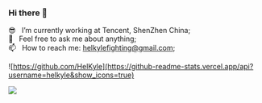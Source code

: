 ### Hi there 👋

<!--
**HelKyle/helkyle** is a ✨ _special_ ✨ repository because its `README.md` (this file) appears on your GitHub profile.

Here are some ideas to get you started:

- 🔭 I’m currently working on ...
- 🌱 I’m currently learning ...
- 👯 I’m looking to collaborate on ...
- 🤔 I’m looking for help with ...
- 💬 Ask me about ...
- 📫 How to reach me: ...
- 😄 Pronouns: ...
- ⚡ Fun fact: ...
-->

😎 &nbsp;&nbsp;I’m currently working at Tencent, ShenZhen China;  
💬 &nbsp;&nbsp;Feel free to ask me about anything;  
📫 &nbsp;&nbsp;How to reach me: helkylefighting@gmail.com;  

![https://github.com/HelKyle](https://github-readme-stats.vercel.app/api?username=helkyle&show_icons=true)

![](https://visitor-badge.glitch.me/badge?page_id=github.helkyle)
